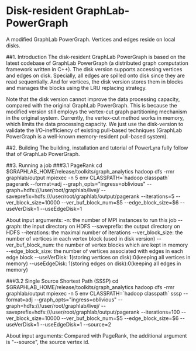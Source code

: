 # Disk-resident GraphLab-PowerGraph
A modified GraphLab PowerGraph. Vertices and edges reside on local disks.

##1. Introduction
The disk-resident GraphLab PowerGraph is based on the latest codebase of GraphLab PowerGraph (a distributed graph computation framework written in C++). The disk version supports accessing vertices and edges on disk. Specially, all edges are spilled onto disk since they are read sequentially. And for vertices, the disk version stores them in blocks and manages the blocks using the LRU replacing strategy. 

Note that the disk version cannot improve the data processing capacity, compared with the original GraphLab PowerGraph. This is because the modified version still employs the vertex-cut graph partitioning mechanism in the original system. Currently, the vertex-cut method works in memory, which limits the data processing capacity. We just use the disk-version to validate the I/O-inefficiency of existing pull-based techniques (GraphLab PowerGraph is a well-known memory-resident pull-based system).

##2. Building
The building, installation and tutorial of PowerLyra fully follow that of GraphLab PowerGraph.

##3. Running a job
###3.1 PageRank
cd $GRAPHLAB_HOME/release/toolkits/graph_analytics
hadoop dfs -rmr graphlab/output
mpiexec -n 5 env CLASSPATH=`hadoop classpath` pagerank --format=adj --graph_opts="ingress=oblivious" --graph=hdfs:///user/root/graphlab/livej/ --saveprefix=hdfs:///user/root/graphlab/output/pagerank --iterations=5 --ver_block_size=10000 --ver_buf_block_num=$5 --edge_block_size=$6 --useVerDisk=1 --useEdgeDisk=1

About input arguments:
-n:  the number of MPI instances to run this job
--graph:  the input directory on HDFS
--saveprefix: the output directory on HDFS
--iterations: the maximal number of iterations
--ver_block_size: the number of vertices in each vertex block (used in disk version)
--ver_buf_block_num:  the number of vertex blocks which are kept in memory
--edge_block_size:  the number of vertices associated with edges in each edge block
--useVerDisk:  1(storing vertices on disk):0(keeping all vertices in memory)
--useEdgeDisk:  1(storing edges on disk):0(keeping all edges in memory)

###3.2 Single Source Shortest Path (SSSP)
cd $GRAPHLAB_HOME/release/toolkits/graph_analytics
hadoop dfs -rmr graphlab/output
mpiexec -n 5 env CLASSPATH=`hadoop classpath` sssp --format=adj --graph_opts="ingress=oblivious" --graph=hdfs:///user/root/graphlab/livej/ --saveprefix=hdfs:///user/root/graphlab/output/pagerank --iterations=100 --ver_block_size=10000 --ver_buf_block_num=$5 --edge_block_size=$6 --useVerDisk=1 --useEdgeDisk=1 --source=2

About input arguments:
Compared with PageRank, the additional argument is "--source", the source vertex id.
